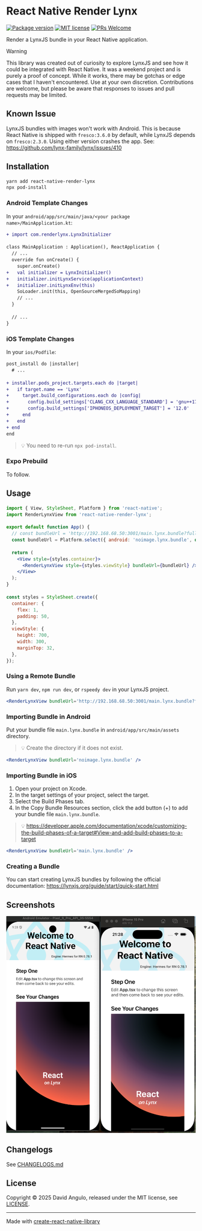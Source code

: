 # React Native Render Lynx
[![Package version](https://img.shields.io/npm/v/react-native-render-lynx?style=for-the-badge&labelColor=000000)](https://www.npmjs.com/package/react-native-render-lynx)
[![MIT license](https://img.shields.io/badge/License-MIT-brightgreen.svg?style=for-the-badge&labelColor=000000)](LICENSE)
[![PRs Welcome](https://img.shields.io/badge/PRs-welcome-hotpink.svg?style=for-the-badge&labelColor=000000)](https://github.com/dcangulo/react-native-render-lynx/pulls)

Render a LynxJS bundle in your React Native application.

> [!WARNING]
> This library was created out of curiosity to explore LynxJS and see how it could be integrated with React Native. It was a weekend project and is purely a proof of concept. While it works, there may be gotchas or edge cases that I haven't encountered. Use at your own discretion. Contributions are welcome, but please be aware that responses to issues and pull requests may be limited.

## Known Issue
LynxJS bundles with images won't work with Android. This is because React Native is shipped with `fresco:3.6.0` by default, while LynxJS depends on `fresco:2.3.0`. Using either version crashes the app. See: https://github.com/lynx-family/lynx/issues/410

## Installation
```bash
yarn add react-native-render-lynx
npx pod-install
```

### Android Template Changes
In your `android/app/src/main/java/<your package name>/MainApplication.kt`:

```diff
+ import com.renderlynx.LynxInitializer

class MainApplication : Application(), ReactApplication {
  // ...
  override fun onCreate() {
    super.onCreate()
+   val initializer = LynxInitializer()
+   initializer.initLynxService(applicationContext)
+   initializer.initLynxEnv(this)
    SoLoader.init(this, OpenSourceMergedSoMapping)
    // ...
  }

  // ...
}
```

### iOS Template Changes
In your `ios/Podfile`:

```diff
post_install do |installer|
  # ...

+ installer.pods_project.targets.each do |target|
+   if target.name == 'Lynx'
+     target.build_configurations.each do |config|
+       config.build_settings['CLANG_CXX_LANGUAGE_STANDARD'] = 'gnu++17'
+       config.build_settings['IPHONEOS_DEPLOYMENT_TARGET'] = '12.0'
+     end
+   end
+ end
end
```
> :bulb: You need to re-run `npx pod-install`.

### Expo Prebuild
To follow.

## Usage
```jsx
import { View, StyleSheet, Platform } from 'react-native';
import RenderLynxView from 'react-native-render-lynx';

export default function App() {
  // const bundleUrl = 'http://192.168.68.50:3001/main.lynx.bundle?fullscreen=true';
  const bundleUrl = Platform.select({ android: 'noimage.lynx.bundle', default: 'main.lynx.bundle' });

  return (
    <View style={styles.container}>
      <RenderLynxView style={styles.viewStyle} bundleUrl={bundleUrl} />
    </View>
  );
}

const styles = StyleSheet.create({
  container: {
    flex: 1,
    padding: 50,
  },
  viewStyle: {
    height: 700,
    width: 300,
    marginTop: 32,
  },
});
```

### Using a Remote Bundle
Run `yarn dev`, `npm run dev`, or `rspeedy dev` in your LynxJS project.

```jsx
<RenderLynxView bundleUrl='http://192.168.68.50:3001/main.lynx.bundle?fullscreen=true' />
```

### Importing Bundle in Android
Put your bundle file `main.lynx.bundle` in `android/app/src/main/assets` directory. 
> :bulb: Create the directory if it does not exist.

```jsx
<RenderLynxView bundleUrl='noimage.lynx.bundle' />
```

### Importing Bundle in iOS
1. Open your project on Xcode.
2. In the target settings of your project, select the target.
3. Select the Build Phases tab.
4. In the Copy Bundle Resources section, click the add button (+) to add your bundle file `main.lynx.bundle`.
> :bulb: https://developer.apple.com/documentation/xcode/customizing-the-build-phases-of-a-target#View-and-add-build-phases-to-a-target

```jsx
<RenderLynxView bundleUrl='main.lynx.bundle' />
```

### Creating a Bundle
You can start creating LynxJS bundles by following the official documentation: https://lynxjs.org/guide/start/quick-start.html

## Screenshots
![react-native-render-lynx-hello-world](./example/images/hello-world.png)

## Changelogs
See [CHANGELOGS.md](CHANGELOGS.md)

## License
Copyright © 2025 David Angulo, released under the MIT license, see [LICENSE](LICENSE).

---

Made with [create-react-native-library](https://github.com/callstack/react-native-builder-bob)

